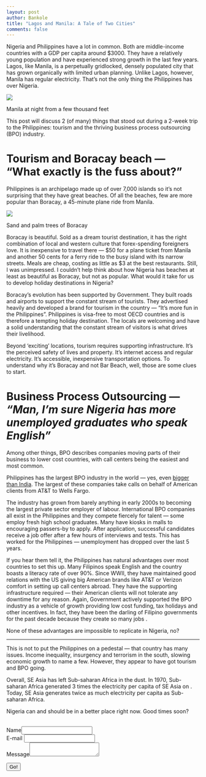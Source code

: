 ```yaml
---
layout: post
author: Bankole
title: "Lagos and Manila: A Tale of Two Cities"
comments: false
---
```


Nigeria and Philippines have a lot in common. Both are middle-income countries with a GDP per capita around $3000. They have a relatively young population and have experienced strong growth in the last few years. Lagos, like Manila, is a perpetually gridlocked, densely populated city that has grown organically with limited urban planning. Unlike Lagos, however, Manila has regular electricity. That’s not the only thing the Philippines has over Nigeria.


![](https://miro.medium.com/max/6400/1*inOQnm88wg9mnwzL8SdiBw.jpeg)

Manila at night from a few thousand feet

This post will discuss 2 (of many) things that stood out during a 2-week trip to the Philippines: tourism and the thriving business process outsourcing (BPO) industry.

# **Tourism and Boracay beach** — “What exactly is the fuss about?”

Philippines is an archipelago made up of over 7,000 islands so it’s not surprising that they have great beaches. Of all the beaches, few are more popular than Boracay, a 45-minute plane ride from Manila.

![](https://miro.medium.com/max/6451/1*IR1OAEVr5MjZEWuqLSWnTw.jpeg)

Sand and palm trees of Boracay


Boracay is beautiful. Sold as a dream tourist destination, it has the right combination of local and western culture that forex-spending foreigners love. It is inexpensive to travel there — $50 for a plane ticket from Manila and another 50 cents for a ferry ride to the busy island with its narrow streets. Meals are cheap, costing as little as $3 at the best restaurants. Still, I was unimpressed. I couldn’t help think about how Nigeria has beaches at least as beautiful as Boracay, but not as popular. What would it take for us to develop holiday destinations in Nigeria?

Boracay’s evolution has been supported by Government. They built roads and airports to support the constant stream of tourists. They advertised heavily and developed a brand for tourism in the country — “It’s more fun in the Philippines”. Philippines is visa-free to most OECD countries and is therefore a tempting holiday destination. The locals are welcoming and have a solid understanding that the constant stream of visitors is what drives their livelihood.

Beyond ‘exciting’ locations, tourism requires supporting infrastructure. It’s the perceived safety of lives and property. It’s internet access and regular electricity. It’s accessible, inexpensive transportation options. To understand why it’s Boracay and not Bar Beach, well, those are some clues to start.

# **Business Process Outsourcing** — _“Man, I’m sure Nigeria has more unemployed graduates who speak English”_

Among other things, BPO describes companies moving parts of their business to lower cost countries, with call centers being the easiest and most common.

Philippines has the largest BPO industry in the world — yes, even  [bigger than India](https://next.ft.com/content/1658baac-f30a-11e4-a979-00144feab7de). The largest of these companies take calls on behalf of American clients from AT&T to Wells Fargo.

The industry has grown from barely anything in early 2000s to becoming the largest private sector employer of labour. International BPO companies all exist in the Philippines and they compete fiercely for talent — some employ fresh high school graduates. Many have kiosks in malls to encouraging passers-by to apply. After application, successful candidates receive a job offer after a few hours of interviews and tests. This has worked for the Philippines — unemployment has dropped over the last 5 years.

If you hear them tell it, the Philippines has natural advantages over most countries to set this up. Many Filipinos speak English and the country boasts a literacy rate of over 90%. Since WWII, they have maintained good relations with the US giving big American brands like AT&T or Verizon comfort in setting up call centers abroad. They have the supporting infrastructure required — their American clients will not tolerate any downtime for any reason. Again, Government actively supported the BPO industry as a vehicle of growth providing low cost funding, tax holidays and other incentives. In fact, they have been the darling of Filipino governments for the past decade because they create so many jobs .

None of these advantages are impossible to replicate in Nigeria, no?


***


This is not to put the Philippines on a pedestal — that country has many issues. Income inequality, insurgency and terrorism in the south, slowing economic growth to name a few. However, they appear to have got tourism and BPO going.

Overall, SE Asia has left Sub-saharan Africa in the dust. In 1970, Sub-saharan Africa generated 3 times the electricity per capita of SE Asia on . Today, SE Asia generates twice as much electricity per capita as Sub-saharan Africa.

Nigeria can and should be in a better place right now. Good times soon?

<br>

<form method="POST" action="https://api.staticman.net/v2/entry/brm444/brm444.github.io/master/comments">
  <input name="options[redirect]" type="hidden" value="https://bankole.org/2016-01-22/Manila">
  <!-- e.g. "2016-01-02-this-is-a-post" -->
  <input name="options[slug]" type="hidden" value="{{ page.slug }}">
  <label>Name<input name="fields[name]" type="text"></label>
  <br>
  <label>E-mail <input name="fields[email]" type="email"></label>
  <br>
  <label>Message<textarea name="fields[message]"></textarea></label>
  <br>

  <button type="submit">Go!</button>
</form>
